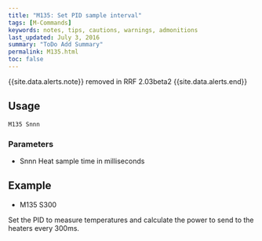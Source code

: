 ```yaml
---
title: "M135: Set PID sample interval" 
tags: [M-Commands]
keywords: notes, tips, cautions, warnings, admonitions
last_updated: July 3, 2016
summary: "ToDo Add Summary"
permalink: M135.html
toc: false
---
```

{{site.data.alerts.note}}
removed in RRF 2.03beta2
{{site.data.alerts.end}}

## Usage ##
```
M135 Snnn
```

### Parameters ###

+ Snnn Heat sample time in milliseconds

## Example ##

+ M135 S300

Set the PID to measure temperatures and calculate the power to send to the heaters every 300ms.
